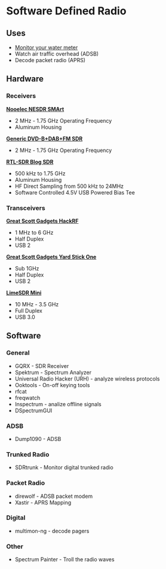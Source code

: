 # Software Defined Radio

## Uses
- [Monitor your water meter](projects/water-meter.md)
- Watch air traffic overhead (ADSB)
- Decode packet radio (APRS)

## Hardware

### Receivers
**[Nooelec NESDR SMArt](https://www.nooelec.com/store/sdr/sdr-receivers/nesdr-smart-sdr.html)**

- 2 MHz - 1.75 GHz Operating Frequency
- Aluminum Housing

**[Generic DVD-B+DAB+FM SDR](https://www.amazon.ca/RTL-SDR-DVB-T-Stick-RTL2832U-R820T/dp/B00D3X9LR4)**

- 2 MHz - 1.75 GHz Operating Frequency

**[RTL-SDR Blog SDR](https://www.rtl-sdr.com/buy-rtl-sdr-dvb-t-dongles/)**

- 500 kHz to 1.75 GHz
- Aluminum Housing
- HF Direct Sampling from 500 kHz to 24MHz
- Software Controlled 4.5V USB Powered Bias Tee

### Transceivers
**[Great Scott Gadgets HackRF](https://greatscottgadgets.com/hackrf/)**
- 1 MHz to 6 GHz
- Half Duplex
- USB 2

**[Great Scott Gadgets Yard Stick One](https://greatscottgadgets.com/yardstickone/)**
- Sub 1GHz
- Half Duplex
- USB 2

**[LimeSDR Mini](https://limemicro.com/products/boards/limesdr-mini/)**

- 10 MHz - 3.5 GHz
- Full Duplex
- USB 3.0

## Software
### General
- GQRX - SDR Receiver
- Spektrum - Spectrum Analyzer
- Universal Radio Hacker (URH) - analyze wireless protocols
- Ooktools - On-off keying tools 
- rfcat
- freqwatch
- Inspectrum - analize offline signals
- DSpectrumGUI 
### ADSB
- Dump1090 - ADSB
### Trunked Radio
- SDRtrunk - Monitor digital trunked radio
### Packet Radio
- direwolf - ADSB packet modem
- Xastir - APRS Mapping
### Digital
- multimon-ng - decode pagers
### Other
- Spectrum Painter - Troll the radio waves


